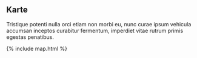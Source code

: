 ## Karte

Tristique potenti nulla orci etiam non morbi eu, nunc curae ipsum vehicula accumsan inceptos curabitur fermentum, imperdiet vitae rutrum primis egestas penatibus. 

{% include map.html %}